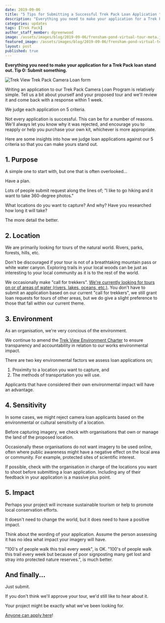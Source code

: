 ```yaml
---
date: 2019-09-06
title: "5 Tips for Submitting a Successful Trek Pack Loan Application "
description: "Everything you need to make your application for a Trek Pack loan stand out. Tip 0: Submit something."
categories: updates
tags: [Trek Pack]
author_staff_member: dgreenwood
image: /assets/images/blog/2019-09-06/frensham-pond-virtual-tour-meta.jpg
featured_image: /assets/images/blog/2019-09-06/frensham-pond-virtual-tour-sm.jpg
layout: post
published: true
---
```


**Everything you need to make your application for a Trek Pack loan stand out. Tip 0: Submit something.**

<img class="img-fluid" src="/assets/images/blog/2019-09-06/trek-view-trek-pack-loan-form.jpg" alt="Trek View Trek Pack Camera Loan form" title="Trek View Trek Pack Camera Loan form" />

Writing an application to our Trek Pack Camera Loan Program is relatively simple. Tell us a bit about yourself and your proposed tour and we'll review it and come back with a response within 1 week.

We judge each application on 5 criteria.

Not every application is successful. This can be for a number of reasons. We'll always let you know why it was rejected, and encourage you to reapply or help you purchase your own kit, whichever is more appropriate.

Here are some insights into how we judge loan applications against our 5 criteria so that you can make yours stand out.

## 1. Purpose

A simple one to start with, but one that is often overlooked...

Have a plan.

Lots of people submit request along the lines of; "I like to go hiking and it want to take 360-degree photos."

What locations do you want to capture? And why? Have you researched how long it will take?

The more detail the better.

## 2. Location

We are primarily looking for tours of the natural world. Rivers, parks, forests, hills, etc.

Don't be discouraged if your tour is not of a breathtaking mountain pass or white water canyon. Exploring trails in your local woods can be just as interesting to your local community as it is to the rest of the world. 

We occasionally make "call for trekkers". [We're currently looking for tours on or of areas of water (rivers, lakes, oceans, etc.)](/blog/2019/call-for-trekkers-summer-autumn). You don't have to submit an application based on our current "call for trekkers", we still grant loan requests for tours of other areas, but we do give a slight preference to those that fall within our current theme.

## 3. Environment

As an organisation, we're very concious of the environment.

We continue to amend the [Trek View Environment Charter](/charters/environment) to ensure transparency and accountability in relation to our works environmental impact.

There are two key environmental factors we assess loan applications on;

1. Proximity to a location you want to capture, and
2. The methods of transportation you will use.

Applicants that have considered their own environmental impact will have an advantage.

## 4. Sensitivity

In some cases, we might reject camera loan applicants based on the environmental or cultural sensitivity of a location.

Before capturing imagery, we check with organisations that own or manage the land of the proposed location.

Occasionally these organisations do not want imagery to be used online, often where public awareness might have a negative effect on the local area or community. For example, protected sites of scientific interest.

If possible, check with the organisation in charge of the locations you want to shoot before submitting a loan application. Including any of their feedback in your application is a massive plus point.

## 5. Impact

Perhaps your project will increase sustainable tourism or help to promote local conservation efforts.

It doesn't need to change the world, but it does need to have a positive impact.

Think about the wording of your application. Assume the person assessing it has no idea what impact your imagery will have.

"100's of people walk this trail every week", is OK. "100's of people walk this trail every week but because of poor signposting many get lost and stray into protected nature reserves.", is much better.

## And finally...

Just submit. 

If you don't think we'll approve your tour, we'd still like to hear about it. 

Your project might be exactly what we've been looking for.

[Anyone can apply here](/loan)!